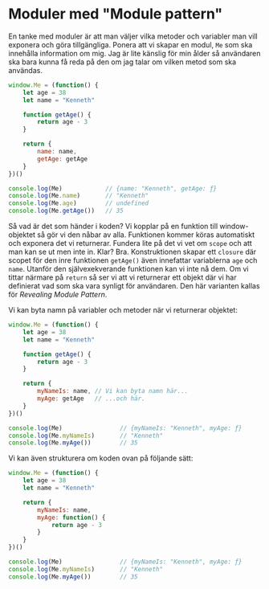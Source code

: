 Moduler med "Module pattern"
==================================

En tanke med moduler är att man väljer vilka metoder och variabler man vill exponera och göra tillgängliga. Ponera att vi skapar en modul, `Me` som ska innehålla information om mig. Jag är lite känslig för min ålder så användaren ska bara kunna få reda på den om jag talar om vilken metod som ska användas.

```js
window.Me = (function() {
    let age = 38
    let name = "Kenneth"

    function getAge() {
        return age - 3
    }

    return {
        name: name,
        getAge: getAge
    }
})()

console.log(Me)            // {name: "Kenneth", getAge: ƒ}
console.log(Me.name)       // "Kenneth"
console.log(Me.age)        // undefined
console.log(Me.getAge())   // 35
```

Så vad är det som händer i koden? Vi kopplar på en funktion till window-objektet så gör vi den nåbar av alla. Funktionen kommer köras automatiskt och exponera det vi returnerar. Fundera lite på det vi vet om `scope` och att man kan se ut men inte in. Klar? Bra. Konstruktionen skapar ett `closure` där scopet för den inre funktionen `getAge()` även innefattar variablerna `age` och `name`. Utanför den självexekverande funktionen kan vi inte nå dem. Om vi tittar närmare på `return` så ser vi att vi returnerar ett objekt där vi har definierat vad som ska vara synligt för användaren. Den här varianten kallas för *Revealing Module Pattern*.

Vi kan byta namn på variabler och metoder när vi returnerar objektet:

```js
window.Me = (function() {
    let age = 38
    let name = "Kenneth"

    function getAge() {
        return age - 3
    }

    return {
        myNameIs: name, // Vi kan byta namn här...
        myAge: getAge   // ...och här.
    }
})()

console.log(Me)                // {myNameIs: "Kenneth", myAge: ƒ}
console.log(Me.myNameIs)       // "Kenneth"
console.log(Me.myAge())        // 35
```

Vi kan även strukturera om koden ovan på följande sätt:

```js
window.Me = (function() {
    let age = 38
    let name = "Kenneth"

    return {
        myNameIs: name,
        myAge: function() {
            return age - 3
        }
    }
})()

console.log(Me)                // {myNameIs: "Kenneth", myAge: ƒ}
console.log(Me.myNameIs)       // "Kenneth"
console.log(Me.myAge())        // 35
```
